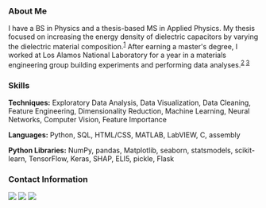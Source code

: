 ### About Me 

I have a BS in Physics and a thesis-based MS in Applied Physics. My thesis focused on increasing the energy density of dielectric capacitors by varying the dielectric material composition.<sup>[1](http://www.physics.nau.edu/~gibbs/Theses/Bryant/Thesis.pdf)</sup> After earning a master's degree, I worked at Los Alamos National Laboratory for a year in a materials engineering group building experiments and performing data analyses.<sup>[2](https://drive.google.com/file/d/1OySLhO9CpHP-Pr9P3CRExrq3nnbOEYh8/view) [3](https://drive.google.com/file/d/1_ZKBHjLulXg3wCstsnPSik5e21PyvKIK/view)</sup>

### Skills

**Techniques:** Exploratory Data Analysis, Data Visualization, Data Cleaning, Feature Engineering, Dimensionality Reduction, Machine Learning, Neural Networks, Computer Vision, Feature Importance

**Languages:**  Python, SQL, HTML/CSS, MATLAB, LabVIEW, C, assembly

**Python Libraries:** NumPy, pandas, Matplotlib, seaborn, statsmodels, scikit-learn, TensorFlow, Keras, SHAP, ELI5, pickle, Flask

### Contact Information

[<img target="_blank" src="https://img.icons8.com/dusk/64/000000/domain.png"/>](https://michaelbryantds.github.io//) [<img target="_blank" src="https://img.icons8.com/color/64/000000/linkedin.png"/>](https://www.linkedin.com/in/michaelbryantds/) [<img target="_blank" src="https://img.icons8.com/emoji/64/000000/envelope-.png"/>](mailto:michaelbryantds@gmail.com)

<!--
**MichaelBryantDS/MichaelBryantDS** is a ✨ _special_ ✨ repository because its `README.md` (this file) appears on your GitHub profile.

Here are some ideas to get you started:

- 🔭 I’m currently working on ...
- 🌱 I’m currently learning ...
- 👯 I’m looking to collaborate on ...
- 🤔 I’m looking for help with ...
- 💬 Ask me about ...
- 📫 How to reach me: ...
- 😄 Pronouns: ...
- ⚡ Fun fact: ...
-->
